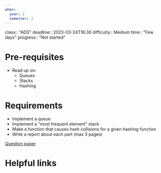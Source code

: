 ```yaml
---
when:
  year: 2
  semester: 2
---
```


class:: "ADS"
deadline:: 2023-03-24T16:30
difficulty:: Medium
time:: "Few days"
progress:: "Not started"

# Pre-requisites
- Read up on:
	- Queues
	- Stacks
	- Hashing

# Requirements
- Implement a queue
- Implement a "most frequent element" stack
- Make a function that causes hash collisions for a given hashing function
- Write a report about each part (max 3 pages)

[Question paper](https://moodle.gla.ac.uk/pluginfile.php/5700122/mod_assign/introattachment/0/AE2.pdf?forcedownload=0)

# Helpful links
